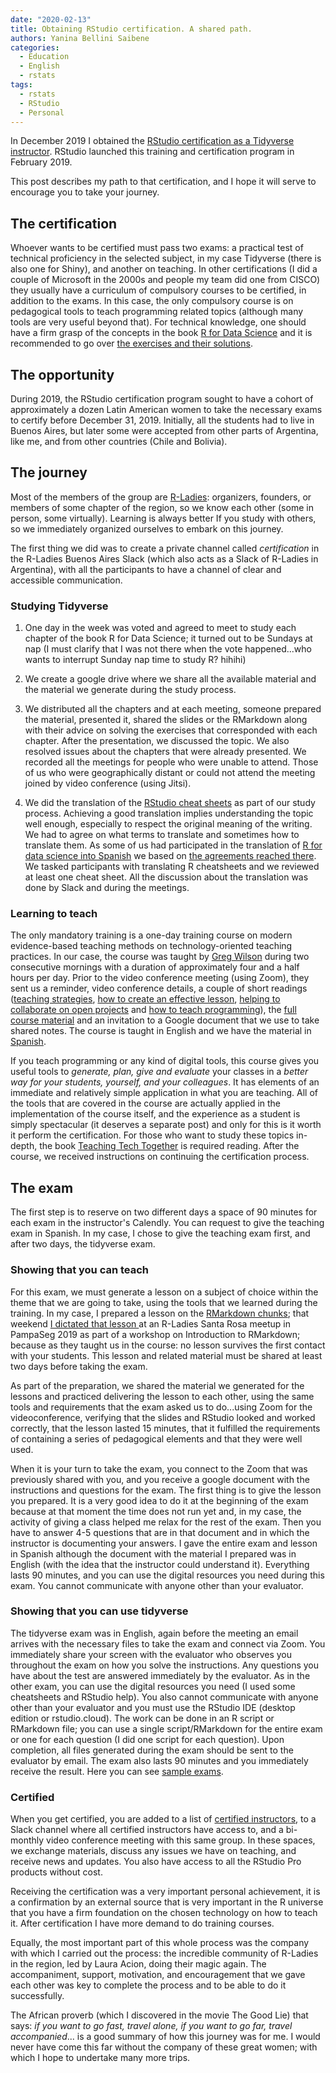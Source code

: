 ```yaml
---
date: "2020-02-13"
title: Obtaining RStudio certification. A shared path.
authors: Yanina Bellini Saibene
categories:
  - Education
  - English
  - rstats
tags: 
  - rstats
  - RStudio
  - Personal
---
```


In December 2019 I obtained the [RStudio certification as a Tidyverse instructor](https://education.rstudio.com/trainers/). RStudio launched this training and certification program in February 2019.

This post describes my path to that certification, and I hope it will serve to encourage you to take your journey.


## The certification

Whoever wants to be certified must pass two exams: a practical test of technical proficiency in the selected subject, in my case Tidyverse (there is also one for Shiny), and another on teaching. In other certifications (I did a couple of Microsoft in the 2000s and people my team did one from CISCO) they usually have a curriculum of compulsory courses to be certified, in addition to the exams. In this case, the only compulsory course is on pedagogical tools to teach programming related topics (although many tools are very useful beyond that). For technical knowledge, one should have a firm grasp of the concepts in the book [R for Data Science](https://r4ds.had.co.nz/) and it is recommended to go over [the exercises and their solutions](https://jrnold.github.io/r4ds-exercise-solutions/).     

## The opportunity

During 2019, the RStudio certification program sought to have a cohort of approximately a dozen Latin American women to take the necessary exams to certify before December 31, 2019. Initially, all the students had to live in Buenos Aires, but later some were accepted from other parts of Argentina, like me, and from other countries (Chile and Bolivia).

## The journey

Most of the members of the group are [R-Ladies](https://rladies.org/): organizers, founders, or members of some chapter of the region, so we know each other (some in person, some virtually).  Learning is always better If you study with others, so we immediately organized ourselves to embark on this journey.

The first thing we did was to create a private channel called _certification_ in the R-Ladies Buenos Aires Slack (which also acts as a Slack of R-Ladies in Argentina), with all the participants to have a channel of clear and accessible communication.

### Studying Tidyverse

1. One day in the week was voted and agreed to meet to study each chapter of the book R for Data Science; it turned out to be Sundays at nap (I must clarify that I was not there when the vote happened...who wants to interrupt Sunday nap time to study R? hihihi)

2. We create a google drive where we share all the available material and the material we generate during the study process.

3. We distributed all the chapters and at each meeting, someone prepared the material, presented it, shared the slides or the RMarkdown along with their advice on solving the exercises that corresponded with each chapter. After the presentation, we discussed the topic. We also resolved issues about the chapters that were already presented. We recorded all the meetings for people who were unable to attend. Those of us who were geographically distant or could not attend the meeting joined by video conference (using Jitsi).

4. We did the translation of the [RStudio cheat sheets](https://rstudio.com/resources/cheatsheets/#translations) as part of our study process. Achieving a good translation implies understanding the topic well enough, especially to respect the original meaning of the writing. We had to agree on what terms to translate and sometimes how to translate them. As some of us had participated in the translation of [R for data science into Spanish](https://github.com/cienciadedatos/documentacion-traduccion-r4ds) we based on [the agreements reached there](https://github.com/cienciadedatos/documentacion-traduccion-r4ds/blob/master/orientaciones-traduccion.md). We tasked participants with translating R cheatsheets and we reviewed at least one cheat sheet. All the discussion about the translation was done by Slack and during the meetings. 

### Learning to teach

The only mandatory training is a one-day training course on modern evidence-based teaching methods on technology-oriented teaching practices. In our case, the course was taught by [Greg Wilson](http://third-bit.com/) during two consecutive mornings with a duration of approximately four and a half hours per day. Prior to the video conference meeting (using Zoom), they sent us a reminder, video conference details, a couple of short readings ([teaching strategies](https://www.the-learning-agency-lab.com), [how to create an effective lesson](https://journals.plos.org/ploscompbiol/article/authors?id=10.1371/journal.pcbi.1006915), [helping to collaborate on open projects](https://journals.plos.org/ploscompbiol/article/comments?id=10.1371/journal.pcbi.1007296) and [how to teach programming](https://journals.plos.org/ploscompbiol/article?id=10.1371/journal.pcbi.1007433)), the [full course material](https://drive.google.com/drive/folders/13ohFt3D0EJ5PDbMaWTxnHH-hwA7G0IvY) and an invitation to a Google document that we use to take shared notes. The course is taught in English and we have the material in [Spanish](https://drive.google.com/drive/folders/192Kuo3_bGl6vsmvNKV_JHAMqZfUk9EgY?usp=share_link).

If you teach programming or any kind of digital tools, this course gives you useful tools to _generate, plan, give and evaluate_ your classes in a _better way for your students, yourself, and your colleagues_. It has elements of an immediate and relatively simple application in what you are teaching.  All of the tools that are covered in the course are actually applied in the implementation of the course itself, and the experience as a student is simply spectacular (it deserves a separate post) and only for this is it worth it perform the certification. For those who want to study these topics in-depth, the book [Teaching Tech Together](https://teachtogether.tech/) is required reading.
After the course, we received instructions on continuing the certification process.


## The exam

The first step is to reserve on two different days a space of 90 minutes for each exam in the instructor's Calendly. You can request to give the teaching exam in Spanish. In my case, I chose to give the teaching exam first, and after two days, the tidyverse exam.

### Showing that you can teach

For this exam, we must generate a lesson on a subject of choice within the theme that we are going to take, using the tools that we learned during the training. In my case, I prepared a lesson on the [RMarkdown chunks](https://docs.google.com/document/d/1Z8zhRjK7tQ-VcOUMnOmxKNb2Ra_3DKsvMzo1iGeIt0I/edit?usp=sharing); that weekend [I dictated that lesson ](https://docs.google.com/presentation/d/1Uzb5sHM54_t6NWLSDely6fCi8Nu4qhCT-qxMKY-vh78/edit?usp=sharing) at an R-Ladies Santa Rosa meetup in PampaSeg 2019 as part of a workshop on Introduction to RMarkdown; because as they taught us in the course: no lesson survives the first contact with your students. This lesson and related material must be shared at least two days before taking the exam.

As part of the preparation, we shared the material we generated for the lessons and practiced delivering the lesson to each other, using the same tools and requirements that the exam asked us to do...using Zoom for the videoconference, verifying that the slides and RStudio looked and worked correctly, that the lesson lasted 15 minutes, that it fulfilled the requirements of containing a series of pedagogical elements and that they were well used.

When it is your turn to take the exam, you connect to the Zoom that was previously shared with you, and you receive a google document with the instructions and questions for the exam. The first thing is to give the lesson you prepared. It is a very good idea to do it at the beginning of the exam because at that moment the time does not run yet and, in my case, the activity of giving a class helped me relax for the rest of the exam. Then you have to answer 4-5 questions that are in that document and in which the instructor is documenting your answers. I gave the entire exam and lesson in Spanish although the document with the material I prepared was in English (with the idea that the instructor could understand it). Everything lasts 90 minutes, and you can use the digital resources you need during this exam. You cannot communicate with anyone other than your evaluator.

### Showing that you can use tidyverse

The tidyverse exam was in English, again before the meeting an email arrives with the necessary files to take the exam and connect via Zoom. You immediately share your screen with the evaluator who observes you throughout the exam on how you solve the instructions. Any questions you have about the test are answered immediately by the evaluator.
As in the other exam, you can use the digital resources you need (I used some cheatsheets and RStudio help). You also cannot communicate with anyone other than your evaluator and you must use the RStudio IDE (desktop edition or rstudio.cloud).
The work can be done in an R script or RMarkdown file; you can use a single script/RMarkdown for the entire exam or one for each question (I did one script for each question). Upon completion, all files generated during the exam should be sent to the evaluator by email. The exam also lasts 90 minutes and you immediately receive the result.
Here you can see [sample exams](https://education.rstudio.com/blog/2020/02/instructor-certification-exams/). 

### Certified

When you get certified, you are added to a list of [certified instructors](https://education.rstudio.com/trainers/), to a Slack channel where all certified instructors have access to, and a bi-monthly video conference meeting with this same group. In these spaces, we exchange materials, discuss any issues we have on teaching, and receive news and updates. You also have access to all the RStudio Pro products without cost.

Receiving the certification was a very important personal achievement, it is a confirmation by an external source that is very important in the R universe that you have a firm foundation on the chosen technology on how to teach it. After certification I have more demand to do training courses.

Equally, the most important part of this whole process was the company with which I carried out the process: the incredible community of R-Ladies in the region, led by Laura Acion, doing their magic again. The accompaniment, support, motivation, and encouragement that we gave each other was key to complete the process and to be able to do it successfully.

The African proverb (which I discovered in the movie The Good Lie) that says: _if you want to go fast, travel alone, if you want to go far, travel accompanied_... is a good summary of how this journey was for me. I would never have come this far without the company of these great women; with which I hope to undertake many more trips.
